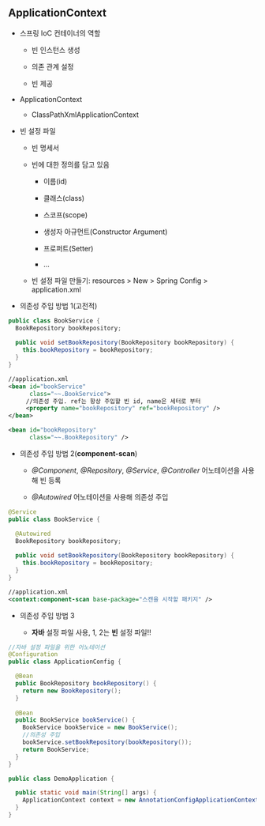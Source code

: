 ## ApplicationContext

- 스프링 IoC 컨테이너의 역할

  - 빈 인스턴스 생성
  
  - 의존 관계 설정
  
  - 빈 제공
  
- ApplicationContext

  - ClassPathXmlApplicationContext
  
- 빈 설정 파일

  - 빈 명세서
  
  - 빈에 대한 정의를 담고 있음
  
    - 이름(id)
    
    - 클래스(class)
    
    - 스코프(scope)
    
    - 생성자 아규먼트(Constructor Argument)
    
    - 프로퍼트(Setter)
    
    - ...
    
  - 빈 설정 파일 만들기: resources > New > Spring Config > application.xml
  
- 의존성 주입 방법 1(고전적)
    
```java
public class BookService {
  BookRepository bookRepository;
  
  public void setBookRepository(BookRepository bookRepository) {
    this.bookRepository = bookRepository;
  }
}
```

```xml
//application.xml
<bean id="bookService"
      class="~~.BookService">
     //의존성 주입. ref는 항상 주입할 빈 id, name은 세터로 부터
     <property name="bookRepository" ref="bookRepository" />
</bean>

<bean id="bookRepository"
      class="~~.BookRepository" />
```

- 의존성 주입 방법 2(**component-scan**)

  - *@Component*, *@Repository*, *@Service*, *@Controller* 어노테이션을 사용해 빈 등록
  
  - *@Autowired* 어노테이션을 사용해 의존성 주입
  
```java
@Service
public class BookService {

  @Autowired
  BookRepository bookRepository;
  
  public void setBookRepository(BookRepository bookRepository) {
    this.bookRepository = bookRepository;
  }
}
```
  
```xml
//application.xml
<context:component-scan base-package="스캔을 시작할 패키지" />
```

- 의존성 주입 방법 3

  - **자바** 설정 파일 사용, 1, 2는 **빈** 설정 파일!!
  
```java
//자바 설정 파일을 위한 어노테이션
@Configuration
public class ApplicationConfig {

  @Bean
  public BookRepository bookRepository() {
    return new BookRepository();
  }
  
  @Bean
  public BookService bookService() {
    BookService bookService = new BookService();
    //의존성 주입
    bookService.setBookRepository(bookRepository());
    return BookService;
  }
}
```

```java
public class DemoApplication {

  public static void main(String[] args) {
    ApplicationContext context = new AnnotationConfigApplicationContext(ApplicationConfig);
  }
}
```
